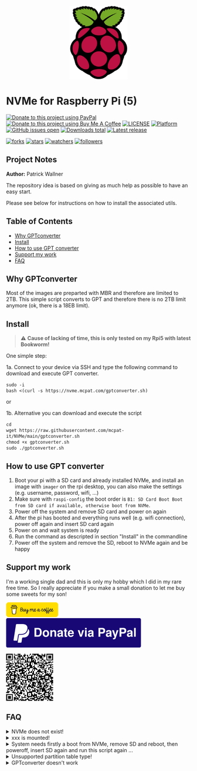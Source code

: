 <p align="center">
  <img class="comment" height="200px" src="https://github.com/mcpat-it/NVMe/raw/main/images/rpi.svg" alt="rpi"/>
</p>

# NVMe for Raspberry Pi (5)
[![Donate to this project using PayPal](https://shields.io/badge/Paypal-Donate-blue?logo=paypal&style=flat)](https://www.paypal.com/donate/?business=2667RS4MQ9M5Y&no_recurring=1&item_name=Please+support+me+if+you+like+my+work.+Thank+you%21&currency_code=EUR)
[![Donate to this project using Buy Me A Coffee](https://shields.io/badge/Buy%20me%20a%20coffee-Donate-yellow?logo=buymeacoffee&style=flat)](https://buymeacoff.ee/mcpat)
[![LICENSE](https://shields.io/badge/license-GPL-lightgrey)](https://raw.githubusercontent.com/mcpat-it/NVMe/main/LICENSE)
[![Platform](https://shields.io/badge/platform-linux--64%20(aarch64)-lightgrey)](https://github.com/mcpat-it/NVMe)
[![GitHub issues open](https://img.shields.io/github/issues/mcpat-it/NVMe)](https://github.com/mcpat-it/NVMe/issues)
[![Downloads total](https://img.shields.io/github/downloads/mcpat-it/NVMe/total)](https://github.com/mcpat-it/NVMe/releases)
[![Latest release](https://img.shields.io/github/v/release/mcpat-it/NVMe)](https://github.com/mcpat-it/NVMe/releases)

[![forks](https://img.shields.io:/github/forks/mcpat-it/NVMe?style=social)](https://github.com/mcpat-it/NVMe)
[![stars](https://img.shields.io:/github/stars/mcpat-it/NVMe?style=social)](https://github.com/mcpat-it/NVMe)
[![watchers](https://img.shields.io:/github/watchers/mcpat-it/NVMe?style=social)](https://github.com/mcpat-it/NVMe)
[![followers](https://img.shields.io:/github/followers/mcpat-it?style=social)](https://github.com/mcpat-it)

## Project Notes

**Author:** Patrick Wallner

The repository idea is based on giving as much help as possible to have an easy start.

Please see below for instructions on how to install the associated utils.

## Table of Contents

  * [Why GPTconverter](#why-gptconverter)
  * [Install](#install)
  * [How to use GPT converter](#how-to-use-GPT-converter)
  * [Support my work](#support-my-work)
  * [FAQ](#faq)

## Why GPTconverter
Most of the images are preparted with MBR and therefore are limited to 2TB. This simple script converts to GPT and therefore there is no 2TB limit anymore (ok, there is a 18EB limit).

## Install
> ⚠️ **Cause of lacking of time, this is only tested on my Rpi5 with latest Bookworm!** 

One simple step:

1a. Connect to your device via SSH and type the following command to download and execute GPT converter.

    sudo -i
    bash <(curl -s https://nvme.mcpat.com/gptconverter.sh)
or

1b. Alternative you can download and execute the script

    cd
    wget https://raw.githubusercontent.com/mcpat-it/NVMe/main/gptconverter.sh
    chmod +x gptconverter.sh
    sudo ./gptconverter.sh

## How to use GPT converter
1. Boot your pi with a SD card and already installed NVMe, and install an image with `imager` on the rpi desktop, you can also make the settings (e.g. username, password, wifi, ...)
2. Make sure with `raspi-config` the boot order is `B1: SD Card Boot Boot from SD card if available, otherwise boot from NVMe`.
3. Power off the system and remove SD card and power on again
4. After the pi has booted and everything runs well (e.g. wifi connection), power off again and insert SD card again
5. Power on and wait system is ready
6. Run the command as descripted in section "Install" in the commandline
7. Power off the system and remove the SD, reboot to NVMe again and be happy

## Support my work
I'm a working single dad and this is only my hobby which I did in my rare free time. So I really appreciate if you make a small donation to let me buy some sweets for my son!

[!["Buy Me A Coffee"](https://github.com/mcpat-it/NVMe/raw/main/images/coffee.png)](https://buymeacoff.ee/mcpat)
[![Support via PayPal](https://github.com/mcpat-it/NVMe/raw/main/images/paypal.svg)](https://www.paypal.com/donate/?business=2667RS4MQ9M5Y&no_recurring=1&item_name=Please+support+me+if+you+like+my+work.+Thank+you%21&currency_code=EUR)
<!-- [![Donate](https://www.paypalobjects.com/en_US/AT/i/btn/btn_donateCC_LG.gif)](https://www.paypal.com/donate/?business=2667RS4MQ9M5Y&no_recurring=1&item_name=Please+support+me+if+you+like+my+work.+Thank+you%21&currency_code=EUR) -->
[![Donate](https://github.com/mcpat-it/NVMe/raw/main/images/QR-Code.png)](https://www.paypal.com/donate/?business=2667RS4MQ9M5Y&no_recurring=1&item_name=Please+support+me+if+you+like+my+work.+Thank+you%21&currency_code=EUR)
## FAQ

<details markdown='1'>

<summary>NVMe does not exist!</summary>
	
 - Ensure your NVMe is correctly installed and can be found at "/dev/nvme0n1"

</details>
<details markdown='1'>

<summary>xxx is mounted!</summary>
	
 - Ensure you booted from SD and you didn't mount any partition manually

</details>
<details markdown='1'>

<summary>System needs firstly a boot from NVMe, remove SD and reboot, then poweroff, insert SD again and run this script again ...</summary>
	
 - Ensure you booted from NVMe once after a fresh installation on NVMe, after this, boot from SD again and run the script again

</details>
<details markdown='1'>

<summary>Unsupported partition table type!</summary>
	
 - Ensure your NVMe is a valid MBR or GPT drive!

</details>
<details markdown='1'>

<summary>GPTconverter doesn't work</summary>
	
 - Open an issue, you know I'm a busy man, but maybe I can help

</details>
